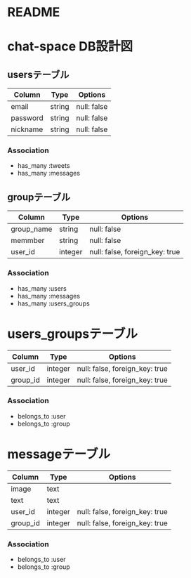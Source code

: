 # README

# chat-space DB設計図
## usersテーブル
|Column|Type|Options|
|------|----|-------|
|email|string|null: false|
|password|string|null: false|
|nickname|string|null: false|
### Association
- has_many :tweets
- has_many :messages

## groupテーブル
|Column|Type|Options|
|------|----|-------|
|group_name|string|null: false|
|memmber|string|null: false|
|user_id|integer|null: false, foreign_key: true|
### Association
- has_many :users
- has_many :messages
- has_many :users_groups

# users_groupsテーブル
|Column|Type|Options|
|------|----|-------|
|user_id|integer|null: false, foreign_key: true|
|group_id|integer|null: false, foreign_key: true|
### Association
- belongs_to :user
- belongs_to :group

# messageテーブル
|Column|Type|Options|
|------|----|-------|
|image|text||
|text|text||
|user_id|integer|null: false, foreign_key: true|
|group_id|integer|null: false, foreign_key: true|
### Association
- belongs_to :user
- belongs_to :group